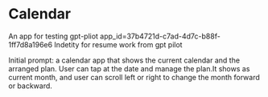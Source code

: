 # Calendar
An app for testing gpt-pliot
app_id=37b4721d-c7ad-4d7c-b88f-1ff7d8a196e6
Indetity for resume work from gpt pilot


Initial prompt:
a calendar app that shows the current calendar and the arranged plan. User can tap at the date and manage the plan.It shows as current month, and user can scroll left or right to change the month forward or backward.
